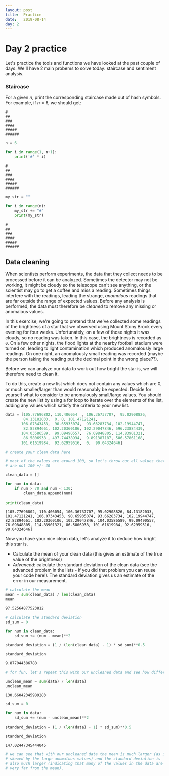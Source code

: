 ```yaml
---
layout: post
title:  Practice
date:   2019-08-14
day: 2
---
```



# Day 2 practice

Let's practice the tools and functions we have looked at the past couple of days. We'll have 2 main probems to solve today: staircase and sentiment analysis.

### Staircase

For a given $n$, print the corresponding staircase made out of hash symbols. For example, if $n=6$, we should get:

```
#
##
###
####
#####
######
```


```python
n = 6

for i in range(1, n+1):
    print('#' * i)
```

    #
    ##
    ###
    ####
    #####
    ######



```python
my_str = ""

for i in range(n):
    my_str += "#"
    print(my_str)
```

    #
    ##
    ###
    ####
    #####
    ######


## Data cleaning

When scientists perform experiments, the data that they collect needs to be processed before it can be analyzed. Sometimes the detector may not be working, it might be cloudy so the telescope can't see anything, or the scientist may go to get a coffee and miss a reading. Sometimes things interfere with the readings, leading the strange, *anomalous* readings that are far outside the range of expected values. Before any analysis is performed, the data must therefore be *cleaned* to remove any missing or anomalous values.

In this exercise, we're going to pretend that we've collected some readings of the brightness of a star that we observed using Mount Stony Brook every evening for four weeks. Unfortunately, on a few of those nights it was cloudy, so no reading was taken. In this case, the brightness is recorded as `0`. On a few other nights, the flood lights at the nearby football stadium were turned on, leading to light contamination which produced anomalously large readings. On one night, an anomalously small reading was recorded (maybe the person taking the reading put the decimal point in the wrong place??). 

Before we can analyze our data to work out how bright the star is, we will therefore need to clean it. 

To do this, create a new list which does not contain any values which are 0, or much smaller/larger than would reasonably be expected. Decide for yourself what to consider to be anomalously small/large values. You should create the new list by using a for loop to iterate over the elements of the list, adding any values which satisfy the criteria to your new list. 


```python
data = [105.77696802, 110.406054  , 106.36737707,  95.02908826,
        84.13182033,  0, 0, 101.47121241,
       106.07343453,  90.65935074,  93.66283734, 102.19944747,
        82.82894661, 102.20360106, 102.29047846, 596.23884439,
       104.03586589,  99.09490557,  76.09848805, 114.83901321,
        86.5806938 , 497.74438934,  9.891387187, 506.57861168,
       101.61619984,  92.62959516,  0,  90.04324646]
```


```python
# create your clean data here

# most of the values are around 100, so let's throw out all values that
# are not 100 +/- 30

clean_data = []

for num in data:
    if num > 70 and num < 130:
        clean_data.append(num)
        
print(clean_data)
```

    [105.77696802, 110.406054, 106.36737707, 95.02908826, 84.13182033, 101.47121241, 106.07343453, 90.65935074, 93.66283734, 102.19944747, 82.82894661, 102.20360106, 102.29047846, 104.03586589, 99.09490557, 76.09848805, 114.83901321, 86.5806938, 101.61619984, 92.62959516, 90.04324646]


Now you have your nice clean data, let's analyze it to deduce how bright this star is. 
- Calculate the mean of your clean data (this gives an estimate of the true value of the brightness)
- *Advanced*: calculate the standard deviation of the clean data (see the advanced problem in the lists - if you did that problem you can reuse your code here!). The standard deviation gives us an estimate of the error in our measurement.


```python
# calculate the mean
mean = sum(clean_data) / len(clean_data)
mean
```




    97.52564877523812




```python
# calculate the standard deviation
sd_sum = 0

for num in clean_data:
    sd_sum += (num - mean)**2
    
standard_deviation = (1 / (len(clean_data) - 1) * sd_sum)**0.5

standard_deviation
```




    9.877044386788




```python
# for fun, let's repeat this with our uncleaned data and see how different the results are 

unclean_mean = sum(data) / len(data)
unclean_mean
```




    130.66042345989283




```python
sd_sum = 0

for num in data:
    sd_sum += (num - unclean_mean)**2
    
standard_deviation = (1 / (len(data) - 1) * sd_sum)**0.5

standard_deviation
```




    147.02447345444045




```python
# we can see that with our uncleaned data the mean is much larger (as it is
# skewed by the large anomalous values) and the standard deviation is 
# also much larger (indicating that many of the values in the data are 
# very far from the mean).
```
